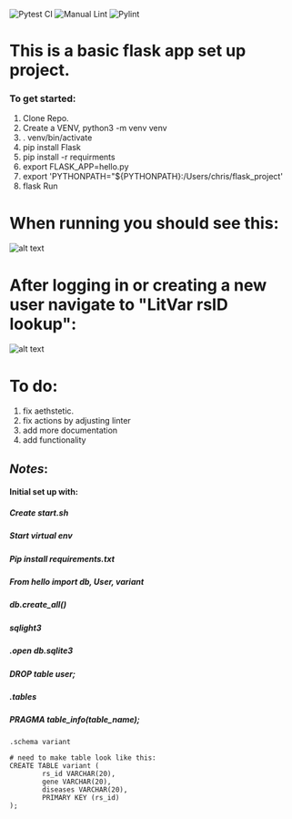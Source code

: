 ![Pytest CI](https://github.com/cjvillar/flask_template/actions/workflows/ci_tests.yml/badge.svg)
![Manual Lint](https://github.com/cjvillar/flask_template/actions/workflows/main.yml/badge.svg)
![Pylint](https://github.com/cjvillar/flask_template/actions/workflows/pylint.yml/badge.svg)

# This is a basic flask app set up project.
### To get started:
1. Clone Repo.
2. Create a VENV, python3 -m venv venv
3. . venv/bin/activate
4. pip install Flask
5. pip install -r requirments
6. export FLASK_APP=hello.py
7. export 'PYTHONPATH="${PYTHONPATH}:/Users/chris/flask_project'
8. flask Run

# When running you should see this:
![alt text](https://github.com/cjvillar/flask_template/blob/master/images/log_in.png "Log In Page")

# After logging in or creating a new user navigate to "LitVar rsID lookup":
![alt text](https://github.com/cjvillar/flask_template/blob/master/images/RSID_PAGE.png "rsID page")


# To do:
1. fix aethstetic. 
2. fix actions by adjusting linter 
4. add more documentation
5. add functionality


## *Notes*:
#### Initial set up with:
##### Create start.sh
##### Start virtual env
##### Pip install requirements.txt
##### From hello import db, User, variant
##### db.create_all()
##### sqlight3
##### .open db.sqlite3
##### DROP table user;
##### .tables
##### PRAGMA table_info(table_name);
```
.schema variant

# need to make table look like this:
CREATE TABLE variant (
        rs_id VARCHAR(20), 
        gene VARCHAR(20), 
        diseases VARCHAR(20), 
        PRIMARY KEY (rs_id)     
);
```
